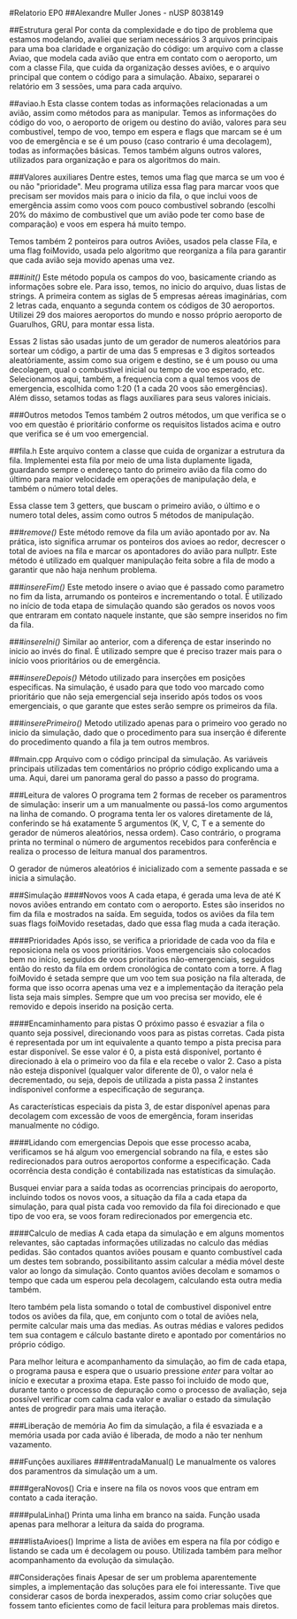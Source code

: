 #Relatorio EP0
##Alexandre Muller Jones - nUSP 8038149

##Estrutura geral
Por conta da complexidade e do tipo de problema que estamos modelando, avaliei que seriam necessários 3 arquivos principais para uma boa claridade e organização do código: um arquivo com a classe Aviao, que modela cada avião que entra em contato com o aeroporto, um com a classe Fila, que cuida da organização desses aviões, e o arquivo principal que contem o código para a simulação. Abaixo, separarei o relatório em 3 sessões, uma para cada arquivo.

##aviao.h
Esta classe contem todas as informações relacionadas a um avião, assim como métodos para as manipular. Temos as informações do código do voo, o aeroporto de origem ou destino do avião, valores para seu combustivel, tempo de voo, tempo em espera e flags que marcam se é um voo de emergência e se é um pouso (caso contrario é uma decolagem), todas as informações básicas. Temos também alguns outros valores, utilizados para organização e para os algoritmos do main.

###Valores auxiliares
Dentre estes, temos uma flag que marca se um voo é ou não "prioridade". Meu programa utiliza essa flag para marcar voos que precisam ser movidos mais para o inicio da fila, o que inclui voos de emergência assim como voos com pouco combustivel sobrando (escolhi 20% do máximo de combustivel que um avião pode ter como base de comparação) e voos em espera há muito tempo.

Temos também 2 ponteiros para outros Aviões, usados pela classe Fila, e uma flag foiMovido, usada pelo algoritmo que reorganiza a fila para garantir que cada avião seja movido apenas uma vez.

###*init()*
Este método popula os campos do voo, basicamente criando as informações sobre ele. Para isso, temos, no inicio do arquivo, duas listas de strings. A primeira contem as siglas de 5 empresas aéreas imaginárias, com 2 letras cada, enquanto a segunda contem os códigos de 30 aeroportos. Utilizei 29 dos maiores aeroportos do mundo e nosso próprio aeroporto de Guarulhos, GRU, para montar essa lista.

Essas 2 listas são usadas junto de um gerador de numeros aleatórios para sortear um código, a partir de uma das 5 empresas e 3 digitos sorteados aleatóriamente, assim como sua origem e destino, se é um pouso ou uma decolagem, qual o combustivel inicial ou tempo de voo esperado, etc. Selecionamos aqui, também, a frequencia com a qual temos voos de emergencia, escolhida como 1:20 (1 a cada 20 voos são emergências). Além disso, setamos todas as flags auxiliares para seus valores iniciais.

###Outros metodos
Temos também 2 outros métodos, um que verifica se o voo em questão é prioritário conforme os requisitos listados acima e outro que verifica se é um voo emergencial.

##fila.h
Este arquivo contem a classe que cuida de organizar a estrutura da fila. Implementei esta fila por meio de uma lista duplamente ligada, guardando sempre o endereço tanto do primeiro avião da fila como do último para maior velocidade em operações de manipulação dela, e também o número total deles.

Essa classe tem 3 getters, que buscam o primeiro avião, o último e o numero total deles, assim como outros 5 métodos de manipulação.

###*remove()*
Este método remove da fila um avião apontado por av. Na prática, isto significa arrumar os ponteiros dos avioes ao redor, decrescer o total de avioes na fila e marcar os apontadores do avião para nullptr. Este método é utilizado em qualquer manipulação feita sobre a fila de modo a garantir que não haja nenhum problema.

###*insereFim()*
Este metodo insere o aviao que é passado como parametro no fim da lista, arrumando os ponteiros e incrementando o total. É utilizado no início de toda etapa de simulação quando são gerados os novos voos que entraram em contato naquele instante, que são sempre inseridos no fim da fila.

###*insereIni()*
Similar ao anterior, com a diferença de estar inserindo no inicio ao invés do final. É utilizado sempre que é preciso trazer mais para o início voos prioritários ou de emergência.

###*insereDepois()*
Método utilizado para inserções em posições especificas. Na simulação, é usado para que todo voo marcado como prioritário que não seja emergencial seja inserido após todos os voos emergenciais, o que garante que estes serão sempre os primeiros da fila.

###*inserePrimeiro()*
Metodo utilizado apenas para o primeiro voo gerado no inicio da simulação, dado que o procedimento para sua inserção é diferente do procedimento quando a fila ja tem outros membros.

##main.cpp
Arquivo com o código principal da simulação. As variáveis principais utilizadas tem comentários no próprio código explicando uma a uma. Aqui, darei um panorama geral do passo a passo do programa.

###Leitura de valores
O programa tem 2 formas de receber os paramentros de simulação: inserir um a um manualmente ou passá-los como argumentos na linha de comando. O programa tenta ler os valores diretamente de lá, conferindo se há exatamente 5 argumentos (K, V, C, T e a semente do gerador de números aleatórios, nessa ordem). Caso contrário, o programa printa no terminal o número de argumentos recebidos para conferência e realiza o processo de leitura manual dos paramentros.

O gerador de números aleatórios é inicializado com a semente passada e se inicia a simulação.

###Simulação
####Novos voos
A cada etapa, é gerada uma leva de até K novos aviões entrando em contato com o aeroporto. Estes são inseridos no fim da fila e mostrados na saída. Em seguida, todos os aviões da fila tem suas flags foiMovido resetadas, dado que essa flag muda a cada iteração.

####Prioridades
Após isso, se verifica a prioridade de cada voo da fila e reposiciona nela os voos prioritários. Voos emergenciais são colocados bem no início, seguidos de voos prioritarios não-emergenciais, seguidos então do resto da fila em ordem cronológica de contato com a torre. A flag foiMovido é setada sempre que um voo tem sua posição na fila alterada, de forma que isso ocorra apenas uma vez e a implementação da iteração pela lista seja mais simples. Sempre que um voo precisa ser movido, ele é removido e depois inserido na posição certa.

####Encaminhamento para pistas
O próximo passo é esvaziar a fila o quanto seja possivel, direcionando voos para as pistas corretas. Cada pista é representada por um int equivalente a quanto tempo a pista precisa para estar disponível. Se esse valor é 0, a pista está disponível, portanto é direcionado à ela o primeiro voo da fila e ela recebe o valor 2. Caso a pista não esteja disponível (qualquer valor diferente de 0), o valor nela é decrementado, ou seja, depois de utilizada a pista passa 2 instantes indísponivel conforme a especificação de segurança.

As características especiais da pista 3, de estar disponível apenas para decolagem com excessão de voos de emergência, foram inseridas manualmente no código. 

####Lidando com emergencias
Depois que esse processo acaba, verificamos se há algum voo emergencial sobrando na fila, e estes são redirecionados para outros aeroportos conforme a especificação. Cada ocorrência desta condição é contabilizada nas estatísticas da simulação.

Busquei enviar para a saída todas as ocorrencias principais do aeroporto, incluindo todos os novos voos, a situação da fila a cada etapa da simulação, para qual pista cada voo removido da fila foi direcionado e que tipo de voo era, se voos foram redirecionados por emergencia etc.

####Calculo de medias
A cada etapa da simulação e em alguns momentos relevantes, são captadas informações utilizadas no calculo das médias pedidas. São contados quantos aviões pousam e quanto combustível cada um destes tem sobrando, possibilitanto assim calcular a média móvel deste valor ao longo da simulação. Conto quantos aviões decolam e somamos o tempo que cada um esperou pela decolagem, calculando esta outra media também.

Itero também pela lista somando o total de combustivel disponivel entre todos os aviões da fila, que, em conjunto com o total de aviões nela, permite calcular mais uma das medias. As outras médias e valores pedidos tem sua contagem e cálculo bastante direto e apontado por comentários no próprio código.

Para melhor leitura e acompanhamento da simulação, ao fim de cada etapa, o programa pausa e espera que o usuario pressione *enter* para voltar ao início e executar a proxima etapa. Este passo foi incluido de modo que, durante tanto o processo de depuração como o processo de avaliação, seja possível verificar com calma cada valor e avaliar o estado da simulação antes de progredir para mais uma iteração.

###Liberação de memória
Ao fim da simulação, a fila é esvaziada e a memória usada por cada avião é liberada, de modo a não ter nenhum vazamento.

###Funções auxiliares
####entradaManual()
Le manualmente os valores dos paramentros da simulação um a um.

####geraNovos()
Cria e insere na fila os novos voos que entram em contato a cada iteração.

####pulaLinha()
Printa uma linha em branco na saida. Função usada apenas para melhorar a leitura da saida do programa.

####listaAvioes()
Imprime a lista de aviões em espera na fila por código e listando se cada um é decolagem ou pouso. Utilizada também para melhor acompanhamento da evolução da simulação.

##Considerações finais
Apesar de ser um problema aparentemente simples, a implementação das soluções para ele foi interessante. Tive que considerar casos de borda inexperados, assim como criar soluções que fossem tanto eficientes como de facil leitura para problemas mais diretos.
